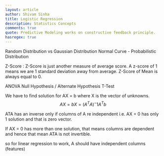 ```yaml
---
layout: article
author: Shivam Sinha
title: Logistic Regression
description: Statistics Concepts
comments: true
quote: Predictive Modeling works on constructive feedback principle.
hasregex: true
---
```


Random Distribution vs Gaussian Distribution
Normal Curve - Probabilistic Distribution

Z-Score : Z-Score is just another measure of average score. A z-score of 1 means we are 1 standard deviation away from average. Z-Score of Mean is always equal to 0.

ANOVA
Null Hypothesis / Alternate Hypothesis
T-Test





We have to find solution for AX = b where X is the vector of unknowns.
$$
AX = b
X = (A^TA)^-1A^Tb
$$

ATA has an inverse only if columns of A re independent i.e. AX = 0 has only 1 solution and that is zero vector.

If AX = 0 has more than one solution, that means columns are dependent and hence that mean ATA is not invertible.

so for linear regression to work, A should have independent columns (features)




